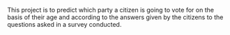 This project is to predict which party a citizen is going to vote for on the basis of their age and according to the answers given by the citizens to the questions asked in a survey conducted. 

